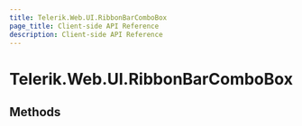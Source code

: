 ```yaml
---
title: Telerik.Web.UI.RibbonBarComboBox
page_title: Client-side API Reference
description: Client-side API Reference
---
```


# Telerik.Web.UI.RibbonBarComboBox

## Methods